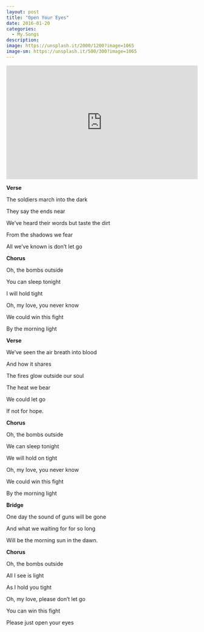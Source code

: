 ```yaml
---
layout: post
title: "Open Your Eyes"
date: 2016-01-20
categories:
  - My.Songs
description: 
image: https://unsplash.it/2000/1200?image=1065
image-sm: https://unsplash.it/500/300?image=1065
---
```

<iframe width="100%" height="300" scrolling="no" frameborder="no" src="https://w.soundcloud.com/player/?url=https%3A//api.soundcloud.com/tracks/244683640&amp;color=%23ff5500&amp;auto_play=false&amp;hide_related=false&amp;show_comments=true&amp;show_user=true&amp;show_reposts=false&amp;show_teaser=true&amp;visual=true"></iframe>

<strong>Verse</strong>

The soldiers march into the dark

They say the ends near

We’ve heard their words but taste the dirt

From the shadows we fear

All we’ve known is don’t let go

<strong>Chorus</strong>

Oh, the bombs outside

You can sleep tonight

I will hold tight

Oh, my love, you never know

We could win this fight

By the morning light


<strong>Verse</strong>

We’ve seen the air breath into blood

And how it shares

The fires glow outside our soul

The heat we bear

We could let go

If not for hope.


<strong>Chorus</strong>

Oh, the bombs outside

We can sleep tonight

We will hold on tight

Oh, my love, you never know

We could win this fight

By the morning light


<strong>Bridge</strong>

One day the sound of guns will be gone

And what we waiting for for so long

Will be the morning sun in the dawn.


<strong>Chorus</strong>

Oh, the bombs outside

All I see is light

As I hold you tight

Oh, my love, please don’t let go

You can win this fight

Please just open your eyes